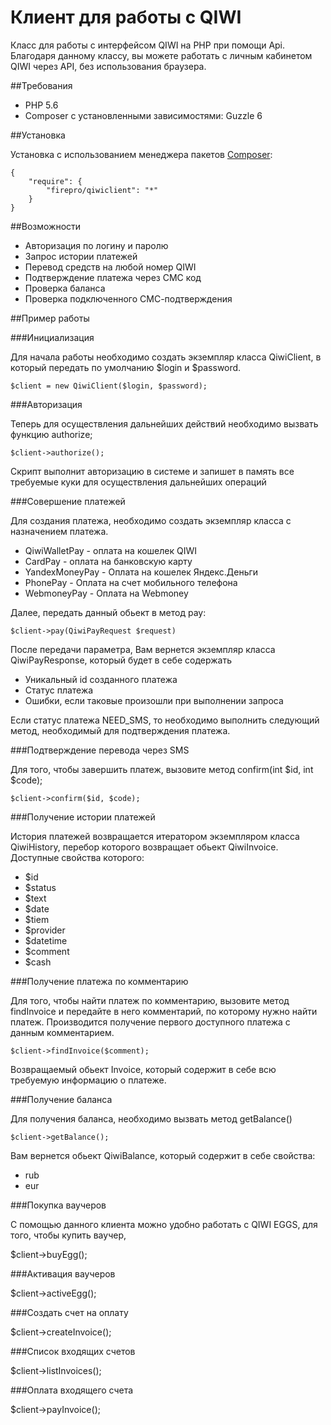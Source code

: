 # Клиент для работы c QIWI
Класс для работы с интерфейсом QIWI на PHP при помощи Api. Благодаря данному классу, вы можете работать с личным кабинетом QIWI через API, без использования браузера. 

##Требования

* PHP 5.6 
* Composer с установленными зависимостями: Guzzle 6

##Установка

Установка с использованием менеджера пакетов [Composer](http://getcomposer.org):

```
{ 
    "require": {
        "firepro/qiwiclient": "*"
    }
}
```

##Возможности

* Авторизация по логину и паролю
* Запрос истории платежей
* Перевод средств на любой номер QIWI
* Подтверждение платежа через СМС код
* Проверка баланса
* Проверка подключенного СМС-подтверждения

##Пример работы

###Инициализация

Для начала работы необходимо создать экземпляр класса QiwiClient, в который передать по умолчанию $login и $password.

``$client = new QiwiClient($login, $password);``

###Авторизация

Теперь для осуществления дальнейших действий необходимо вызвать функцию authorize;

``$client->authorize();``

Скрипт выполнит авторизацию в системе и запишет в память все требуемые куки для осуществления дальнейших операций

###Совершение платежей

Для создания платежа, необходимо создать экземпляр класса с назначением платежа.

* QiwiWalletPay - оплата на кошелек QIWI
* CardPay - оплата на банковскую карту
* YandexMoneyPay - Оплата на кошелек Яндекс.Деньги
* PhonePay - Оплата на счет мобильного телефона
* WebmoneyPay - Оплата на Webmoney

Далее, передать данный обьект в метод pay:

``$client->pay(QiwiPayRequest $request)``

После передачи параметра, Вам вернется экземпляр класса QiwiPayResponse, который будет в себе содержать 

* Уникальный id созданного платежа
* Статус платежа
* Ошибки, если таковые произошли при выполнении запроса

Если статус платежа NEED_SMS, то необходимо выполнить следующий метод, необходимый для подтверждения платежа.

###Подтверждение перевода через SMS

Для того, чтобы завершить платеж, вызовите метод confirm(int $id, int $code);

``$client->confirm($id, $code);``

###Получение истории платежей

История платежей возвращается итератором экземпляром класса QiwiHistory, перебор которого возвращает обьект QiwiInvoice. Доступные свойства которого:

* $id
* $status
* $text
* $date
* $tiem
* $provider
* $datetime
* $comment
* $cash

###Получение платежа по комментарию

Для того, чтобы найти платеж по комментарию, вызовите метод findInvoice и передайте в него комментарий, по которому нужно найти платеж. Производится получение первого доступного платежа с данным комментарием.

``$client->findInvoice($comment);``

Возвращаемый обьект Invoice, который содержит в себе всю требуемую информацию о платеже.

###Получение баланса 

Для получения баланса, необходимо вызвать метод getBalance()

``$client->getBalance();``

Вам вернется обьект QiwiBalance, который содержит в себе свойства:

* rub
* eur

###Покупка ваучеров

С помощью данного клиента можно удобно работать с QIWI EGGS, для того, чтобы купить ваучер, 

$client->buyEgg();

###Активация ваучеров

$client->activeEgg();

###Создать счет на оплату

$client->createInvoice();

###Cписок входящих счетов

$client->listInvoices();

###Оплата входящего счета

$client->payInvoice();
